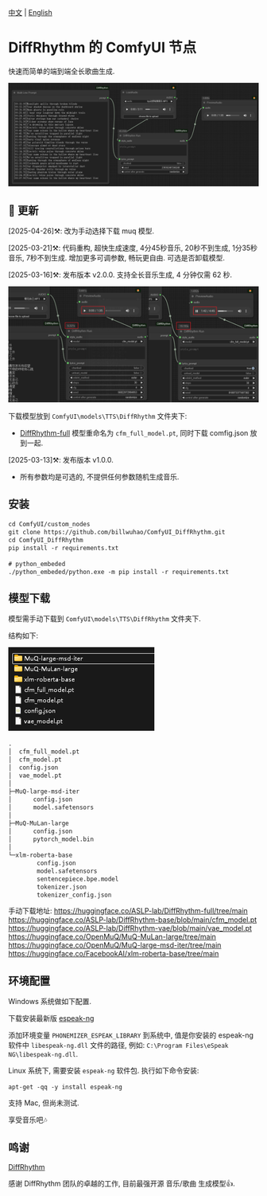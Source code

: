 [中文](README-CN.md) | [English](README.md) 

# DiffRhythm 的 ComfyUI 节点

快速而简单的端到端全长歌曲生成.

![](https://github.com/billwuhao/ComfyUI_DiffRhythm/blob/master/images/2025-03-12_23-49-32.png)


## 📣 更新

[2025-04-26]⚒️: 改为手动选择下载 muq 模型.

[2025-03-21]⚒️: 代码重构, 超快生成速度, 4分45秒音乐, 20秒不到生成, 1分35秒音乐, 7秒不到生成. 增加更多可调参数, 畅玩更自由. 可选是否卸载模型.

[2025-03-16]⚒️: 发布版本 v2.0.0. 支持全长音乐生成, 4 分钟仅需 62 秒.

![](https://github.com/billwuhao/ComfyUI_DiffRhythm/blob/master/images/2025-03-16_03-53-48.png)

下载模型放到 `ComfyUI\models\TTS\DiffRhythm` 文件夹下:

- [DiffRhythm-full](https://huggingface.co/ASLP-lab/DiffRhythm-full)  模型重命名为 `cfm_full_model.pt`, 同时下载 comfig.json 放到一起.

[2025-03-13]⚒️: 发布版本 v1.0.0.

- 所有参数均是可选的, 不提供任何参数随机生成音乐.

## 安装

```
cd ComfyUI/custom_nodes
git clone https://github.com/billwuhao/ComfyUI_DiffRhythm.git
cd ComfyUI_DiffRhythm
pip install -r requirements.txt

# python_embeded
./python_embeded/python.exe -m pip install -r requirements.txt
```

## 模型下载

模型需手动下载到 `ComfyUI\models\TTS\DiffRhythm` 文件夹下.

结构如下:

![](https://github.com/billwuhao/ComfyUI_DiffRhythm/blob/master/images/2025-03-13_00-08-51.png)

```
.
│  cfm_full_model.pt
│  cfm_model.pt
│  config.json
│  vae_model.pt
│
├─MuQ-large-msd-iter
│      config.json
│      model.safetensors
│
├─MuQ-MuLan-large
│      config.json
│      pytorch_model.bin
│
└─xlm-roberta-base
        config.json
        model.safetensors
        sentencepiece.bpe.model
        tokenizer.json
        tokenizer_config.json
```

手动下载地址:
https://huggingface.co/ASLP-lab/DiffRhythm-full/tree/main
https://huggingface.co/ASLP-lab/DiffRhythm-base/blob/main/cfm_model.pt  
https://huggingface.co/ASLP-lab/DiffRhythm-vae/blob/main/vae_model.pt  
https://huggingface.co/OpenMuQ/MuQ-MuLan-large/tree/main  
https://huggingface.co/OpenMuQ/MuQ-large-msd-iter/tree/main  
https://huggingface.co/FacebookAI/xlm-roberta-base/tree/main

## 环境配置

Windows 系统做如下配置. 

下载安装最新版 [espeak-ng](https://github.com/espeak-ng/espeak-ng/releases/tag/1.52.0)

添加环境变量 `PHONEMIZER_ESPEAK_LIBRARY` 到系统中, 值是你安装的 espeak-ng 软件中 `libespeak-ng.dll` 文件的路径, 例如: `C:\Program Files\eSpeak NG\libespeak-ng.dll`.

Linux 系统下, 需要安装 `espeak-ng` 软件包. 执行如下命令安装:

`apt-get -qq -y install espeak-ng`

支持 Mac, 但尚未测试.

享受音乐吧🎶

## 鸣谢

[DiffRhythm](https://github.com/ASLP-lab/DiffRhythm)

感谢 DiffRhythm 团队的卓越的工作, 目前最强开源 音乐/歌曲 生成模型👍.